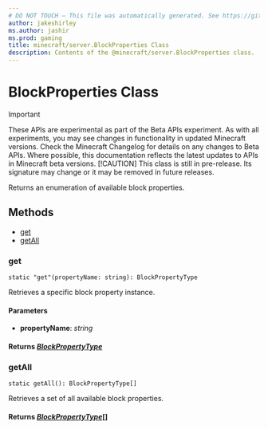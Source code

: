 ```yaml
---
# DO NOT TOUCH — This file was automatically generated. See https://github.com/mojang/minecraftapidocsgenerator to modify descriptions, examples, etc.
author: jakeshirley
ms.author: jashir
ms.prod: gaming
title: minecraft/server.BlockProperties Class
description: Contents of the @minecraft/server.BlockProperties class.
---
```

# BlockProperties Class
>[!IMPORTANT]
>These APIs are experimental as part of the Beta APIs experiment. As with all experiments, you may see changes in functionality in updated Minecraft versions. Check the Minecraft Changelog for details on any changes to Beta APIs. Where possible, this documentation reflects the latest updates to APIs in Minecraft beta versions.
> [!CAUTION]
> This class is still in pre-release.  Its signature may change or it may be removed in future releases.

Returns an enumeration of available block properties.

## Methods
- [get](#get)
- [getAll](#getall)

### **get**
`
static "get"(propertyName: string): BlockPropertyType
`

Retrieves a specific block property instance.

#### **Parameters**
- **propertyName**: *string*

#### **Returns** [*BlockPropertyType*](BlockPropertyType.md)

### **getAll**
`
static getAll(): BlockPropertyType[]
`

Retrieves a set of all available block properties.

#### **Returns** [*BlockPropertyType*](BlockPropertyType.md)[]
